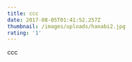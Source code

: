 ```yaml
---
title: ccc
date: 2017-08-05T01:41:52.257Z
thumbnail: /images/uploads/hanabi2.jpg
rating: '1'
---
```

ccc
